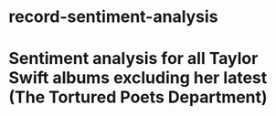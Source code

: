 # record-sentiment-analysis
# Sentiment analysis for all Taylor Swift albums excluding her latest (The Tortured Poets Department)

